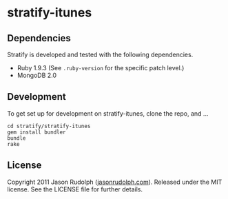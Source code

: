 # stratify-itunes

## Dependencies

Stratify is developed and tested with the following dependencies.

* Ruby 1.9.3 (See `.ruby-version` for the specific patch level.)
* MongoDB 2.0

## Development

To get set up for development on stratify-itunes, clone the repo, and ...

    cd stratify/stratify-itunes
    gem install bundler
    bundle
    rake

## License

Copyright 2011 Jason Rudolph ([jasonrudolph.com](http://jasonrudolph.com)). Released under the MIT license. See the LICENSE file for further details.
